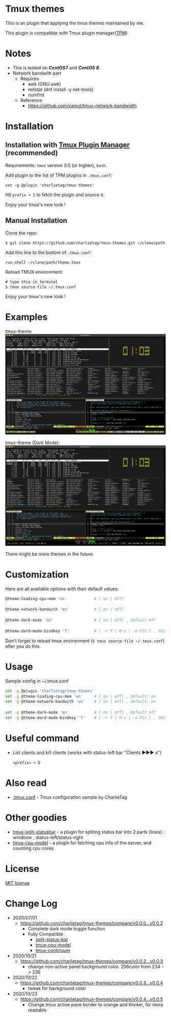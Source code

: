 # Tmux themes

This is an plugin that applying the tmux themes maintained by me.

This plugin is compatible with Tmux plugin manager([TPM](https://github.com/tmux-plugins/tpm))

# Notes

* This is tested on ***CentOS7*** and ***CentOS 8***.
* Network bandwith part
  * Requires
    * awk (GNU awk)
    * netstat (dnf install -y net-tools)
    * numfmt
  * Reference
    * https://github.com/xamut/tmux-network-bandwidth

# Installation
## Installation with [Tmux Plugin Manager](https://github.com/tmux-plugins/tpm) (recommended)

Requirements: `tmux` version 3.0 (or higher), `bash`.

Add plugin to the list of TPM plugins in `.tmux.conf`:

    set -g @plugin 'charlietag/tmux-themes'

Hit `prefix + I` to fetch the plugin and source it.

Enjoy your tmux's new look !

## Manual Installation

Clone the repo:

    $ git clone https://github.com/charlietag/tmux-themes.git ~/clone/path

Add this line to the bottom of `.tmux.conf`:

    run-shell ~/clone/path/theme.tmux

Reload TMUX environment:

    # type this in terminal
    $ tmux source-file ~/.tmux.conf

Enjoy your tmux's new look !


# Examples

tmux-theme:<br/>
![tmux-theme](/screenshots/tmux-theme-5.png)

tmux-theme (Dark Mode):<br/>
![tmux-theme](/screenshots/tmux-theme_dark-mode-1.png)

There might be more themes in the future.

# Customization

Here are all available options with their default values:

```bash
@theme-loading-cpu-mem 'on'            # [ on | off]

@theme-network-bandwith 'on'           # [ on | off]

@theme-dark-mode 'on'                  # [ on | off] , default off

@theme-dard-mode-bindkey 'T'           # [ -r T | M-s | -n F11 ] , this is for toggle theme dark mode, define yourself just like bind-key

```

Don't forget to reload tmux environment (`$ tmux source-file ~/.tmux.conf`)
after you do this.


# Usage

Sample config in ~/.tmux.conf

```bash
set -g @plugin 'charlietag/tmux-themes'
set -g @theme-loading-cpu-mem 'on'     # [ on | off] , default: on
set -g @theme-network-bandwith 'on'    # [ on | off] , default: on

set -g @theme-dark-mode 'on'           # [ on | off] , default off
set -g @theme-dard-mode-bindkey 'T'    # [ -r T | M-s | -n F11 ] , this is for toggle theme dark mode, define yourself just like bind-key
```

# Useful command

* List clients and kill clients (works with status-left bar "Clients ▶▶▶ x")

  `<prefix> + D`

# Also read

- [.tmux.conf](https://github.com/charlietag/tmux_settings/blob/master/tmux.conf) - Tmux configuration sample by CharlieTag

# Other goodies

- [tmux-split-statusbar](https://github.com/charlietag/tmux-split-statusbar) - a plugin for spliting status bar into 2 parts (lines) : windoow , status-left/status-right
- [tmux-cpu-model](https://github.com/charlietag/tmux-cpu-model) - a plugin for fetching cpu info of the server, and counting cpu cores.

# License

[MIT license](https://opensource.org/licenses/MIT)

# Change Log

* 2020/07/01
  * https://github.com/charlietag/tmux-themes/compare/v0.0.0...v0.0.2
    * Complete dark mode toggle function
    * Fully Compatible
      * [split-status-bar](https://github.com/charlietag/tmux-split-statusbar)
      * [tmux-cpu-model](https://github.com/charlietag/tmux-cpu-model)
      * [tmux-continuum](https://github.com/tmux-plugins/tmux-continuum)
* 2020/10/21
  * https://github.com/charlietag/tmux-themes/compare/v0.0.2...v0.0.3
    * change non-active panel background color. 256color from 234 -> 236
* 2020/10/22
  * https://github.com/charlietag/tmux-themes/compare/v0.0.3...v0.0.4
    * tweak for background color
* 2020/10/23
  * https://github.com/charlietag/tmux-themes/compare/v0.0.4...v0.0.5
    * Change tmux active pane border to orange and thicker, for more readable
